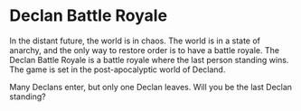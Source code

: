 # Declan Battle Royale

In the distant future, the world is in chaos. The world is in a state of anarchy, and the only way to restore order is to have a battle royale. The Declan Battle Royale is a battle royale where the last person standing wins. The game is set in the post-apocalyptic world of Decland.

Many Declans enter, but only one Declan leaves. Will you be the last Declan standing?
